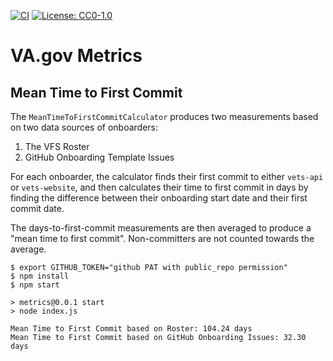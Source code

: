 [![CI](https://github.com/p-ssanders/va-gov-metrics/actions/workflows/ci.yml/badge.svg)](https://github.com/p-ssanders/va-gov-metrics/actions/workflows/ci.yml)
[![License: CC0-1.0](https://img.shields.io/badge/License-CC0_1.0-lightgrey.svg)](http://creativecommons.org/publicdomain/zero/1.0/)

# VA.gov Metrics

## Mean Time to First Commit

The `MeanTimeToFirstCommitCalculator` produces two measurements based on two data sources of onboarders:

1.  The VFS Roster
1.  GitHub Onboarding Template Issues

For each onboarder, the calculator finds their first commit to either `vets-api` or `vets-website`, and then calculates their time to first commit in days by finding the difference between their onboarding start date and their first commit date.

The days-to-first-commit measurements are then averaged to produce a "mean time to first commit". Non-committers are not counted towards the average.

    $ export GITHUB_TOKEN="github PAT with public_repo permission"
    $ npm install
    $ npm start

    > metrics@0.0.1 start
    > node index.js

    Mean Time to First Commit based on Roster: 104.24 days
    Mean Time to First Commit based on GitHub Onboarding Issues: 32.30 days
